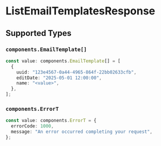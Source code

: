 # ListEmailTemplatesResponse


## Supported Types

### `components.EmailTemplate[]`

```typescript
const value: components.EmailTemplate[] = [
  {
    uuid: "123e4567-0a44-4965-864f-22bb02633cfb",
    editDate: "2025-05-01 12:00:00",
    name: "<value>",
  },
];
```

### `components.ErrorT`

```typescript
const value: components.ErrorT = {
  errorCode: 1000,
  message: "An error occurred completing your request",
};
```

